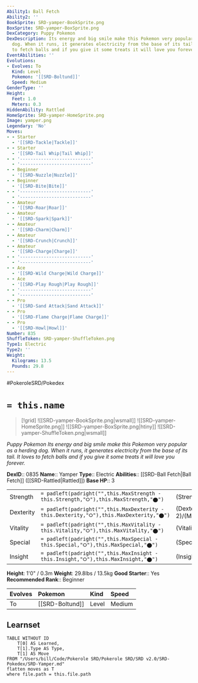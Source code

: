 ```yaml
---
Ability1: Ball Fetch
Ability2: ''
BookSprite: SRD-yamper-BookSprite.png
BoxSprite: SRD-yamper-BoxSprite.png
DexCategory: Puppy Pokemon
DexDescription: Its energy and big smile make this Pokemon very popular as a herding
  dog. When it runs, it generates electricity from the base of its tail. It loves
  to fetch balls and if you give it some treats it will love you forever.
EventAbilities: ''
Evolutions:
- Evolves: To
  Kind: Level
  Pokemon: '[[SRD-Boltund]]'
  Speed: Medium
GenderType: ''
Height:
  Feet: 1.0
  Meters: 0.3
HiddenAbility: Rattled
HomeSprite: SRD-yamper-HomeSprite.png
Image: yamper.png
Legendary: 'No'
Moves:
- - Starter
  - '[[SRD-Tackle|Tackle]]'
- - Starter
  - '[[SRD-Tail Whip|Tail Whip]]'
- - '---------------------------'
  - '---------------------------'
- - Beginner
  - '[[SRD-Nuzzle|Nuzzle]]'
- - Beginner
  - '[[SRD-Bite|Bite]]'
- - '---------------------------'
  - '---------------------------'
- - Amateur
  - '[[SRD-Roar|Roar]]'
- - Amateur
  - '[[SRD-Spark|Spark]]'
- - Amateur
  - '[[SRD-Charm|Charm]]'
- - Amateur
  - '[[SRD-Crunch|Crunch]]'
- - Amateur
  - '[[SRD-Charge|Charge]]'
- - '---------------------------'
  - '---------------------------'
- - Ace
  - '[[SRD-Wild Charge|Wild Charge]]'
- - Ace
  - '[[SRD-Play Rough|Play Rough]]'
- - '---------------------------'
  - '---------------------------'
- - Pro
  - '[[SRD-Sand Attack|Sand Attack]]'
- - Pro
  - '[[SRD-Flame Charge|Flame Charge]]'
- - Pro
  - '[[SRD-Howl|Howl]]'
Number: 835
ShuffleToken: SRD-yamper-ShuffleToken.png
Type1: Electric
Type2: ''
Weight:
  Kilograms: 13.5
  Pounds: 29.8
---
```


#PokeroleSRD/Pokedex

# `= this.name`

> [!grid]
> ![[SRD-yamper-BookSprite.png|wsmall]]
> ![[SRD-yamper-HomeSprite.png]]
> ![[SRD-yamper-BoxSprite.png|htiny]]
> ![[SRD-yamper-ShuffleToken.png|wsmall]]


*Puppy Pokemon*
*Its energy and big smile make this Pokemon very popular as a herding dog. When it runs, it generates electricity from the base of its tail. It loves to fetch balls and if you give it some treats it will love you forever.*

**DexID**:: 0835
**Name**:: Yamper
**Type**:: Electric
**Abilities**:: [[SRD-Ball Fetch|Ball Fetch]] ([[SRD-Rattled|Rattled]])
**Base HP**:: 3

|           |                                                                                        |                                          |
| --------- | -------------------------------------------------------------------------------------- | ---------------------------------------- |
| Strength  | `= padleft(padright("",this.MaxStrength - this.Strength,"⭘"),this.MaxStrength,"⬤")`    | (Strength::2)/(MaxStrength::4)   |
| Dexterity | `= padleft(padright("",this.MaxDexterity - this.Dexterity,"⭘"),this.MaxDexterity,"⬤")` | (Dexterity:: 2)/(MaxDexterity::4) |
| Vitality  | `= padleft(padright("",this.MaxVitality - this.Vitality,"⭘"),this.MaxVitality,"⬤")`    | (Vitality::2)/(MaxVitality::4)   |
| Special   | `= padleft(padright("",this.MaxSpecial - this.Special,"⭘"),this.MaxSpecial,"⬤")`       | (Special::2)/(MaxSpecial::4)     |
| Insight   | `= padleft(padright("",this.MaxInsight - this.Insight,"⭘"),this.MaxInsight,"⬤")`       | (Insight::2)/(MaxInsight::4)     |

**Height**: 1'0" / 0.3m
**Weight**: 29.8lbs / 13.5kg
**Good Starter**:: Yes
**Recommended Rank**:: Beginner

| Evolves   | Pokemon         | Kind   | Speed   |
|:----------|:----------------|:-------|:--------|
| To        | [[SRD-Boltund]] | Level  | Medium  |

## Learnset

```dataview
TABLE WITHOUT ID
    T[0] AS Learned,
    T[1].Type AS Type,
    T[1] AS Move
FROM "/Users/bill/Code/Pokerole SRD/Pokerole SRD/SRD v2.0/SRD-Pokedex/SRD-Yamper.md"
flatten moves as T
where file.path = this.file.path
```
